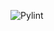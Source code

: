 ![Pylint](https://img.shields.io/endpoint?url=https://raw.githubusercontent.com/devs-des1re/pylint-badge/main/pylint-badge.svg)

